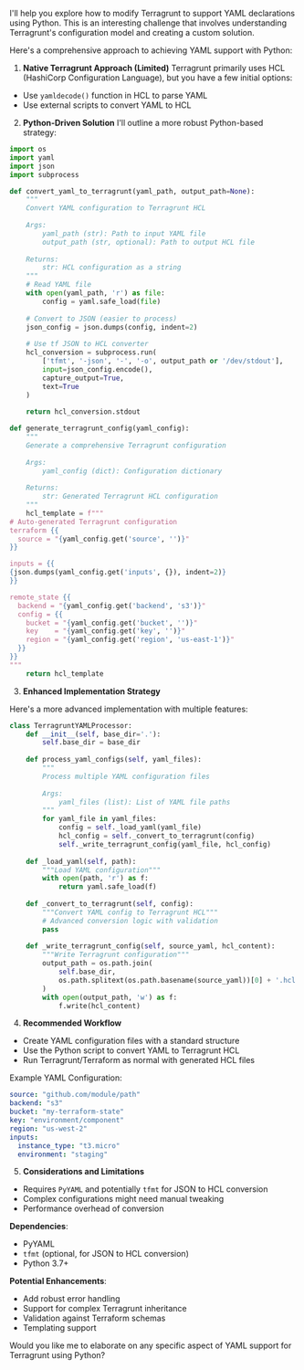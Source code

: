 I'll help you explore how to modify Terragrunt to support YAML declarations using Python. This is an interesting challenge that involves understanding Terragrunt's configuration model and creating a custom solution.

Here's a comprehensive approach to achieving YAML support with Python:

1. **Native Terragrunt Approach (Limited)**
Terragrunt primarily uses HCL (HashiCorp Configuration Language), but you have a few initial options:
- Use `yamldecode()` function in HCL to parse YAML
- Use external scripts to convert YAML to HCL

2. **Python-Driven Solution**
I'll outline a more robust Python-based strategy:

```python
import os
import yaml
import json
import subprocess

def convert_yaml_to_terragrunt(yaml_path, output_path=None):
    """
    Convert YAML configuration to Terragrunt HCL
    
    Args:
        yaml_path (str): Path to input YAML file
        output_path (str, optional): Path to output HCL file
    
    Returns:
        str: HCL configuration as a string
    """
    # Read YAML file
    with open(yaml_path, 'r') as file:
        config = yaml.safe_load(file)
    
    # Convert to JSON (easier to process)
    json_config = json.dumps(config, indent=2)
    
    # Use tf JSON to HCL converter
    hcl_conversion = subprocess.run(
        ['tfmt', '-json', '-', '-o', output_path or '/dev/stdout'], 
        input=json_config.encode(), 
        capture_output=True, 
        text=True
    )
    
    return hcl_conversion.stdout

def generate_terragrunt_config(yaml_config):
    """
    Generate a comprehensive Terragrunt configuration
    
    Args:
        yaml_config (dict): Configuration dictionary
    
    Returns:
        str: Generated Terragrunt HCL configuration
    """
    hcl_template = f"""
# Auto-generated Terragrunt configuration
terraform {{
  source = "{yaml_config.get('source', '')}"
}}

inputs = {{
{json.dumps(yaml_config.get('inputs', {}), indent=2)}
}}

remote_state {{
  backend = "{yaml_config.get('backend', 's3')}"
  config = {{
    bucket = "{yaml_config.get('bucket', '')}"
    key    = "{yaml_config.get('key', '')}"
    region = "{yaml_config.get('region', 'us-east-1')}"
  }}
}}
"""
    return hcl_template
```

3. **Enhanced Implementation Strategy**

Here's a more advanced implementation with multiple features:

```python
class TerragruntYAMLProcessor:
    def __init__(self, base_dir='.'):
        self.base_dir = base_dir
    
    def process_yaml_configs(self, yaml_files):
        """
        Process multiple YAML configuration files
        
        Args:
            yaml_files (list): List of YAML file paths
        """
        for yaml_file in yaml_files:
            config = self._load_yaml(yaml_file)
            hcl_config = self._convert_to_terragrunt(config)
            self._write_terragrunt_config(yaml_file, hcl_config)
    
    def _load_yaml(self, path):
        """Load YAML configuration"""
        with open(path, 'r') as f:
            return yaml.safe_load(f)
    
    def _convert_to_terragrunt(self, config):
        """Convert YAML config to Terragrunt HCL"""
        # Advanced conversion logic with validation
        pass
    
    def _write_terragrunt_config(self, source_yaml, hcl_content):
        """Write Terragrunt configuration"""
        output_path = os.path.join(
            self.base_dir, 
            os.path.splitext(os.path.basename(source_yaml))[0] + '.hcl'
        )
        with open(output_path, 'w') as f:
            f.write(hcl_content)
```

4. **Recommended Workflow**

- Create YAML configuration files with a standard structure
- Use the Python script to convert YAML to Terragrunt HCL
- Run Terragrunt/Terraform as normal with generated HCL files

Example YAML Configuration:
```yaml
source: "github.com/module/path"
backend: "s3"
bucket: "my-terraform-state"
key: "environment/component"
region: "us-west-2"
inputs:
  instance_type: "t3.micro"
  environment: "staging"
```

5. **Considerations and Limitations**
- Requires `PyYAML` and potentially `tfmt` for JSON to HCL conversion
- Complex configurations might need manual tweaking
- Performance overhead of conversion

**Dependencies**:
- PyYAML
- `tfmt` (optional, for JSON to HCL conversion)
- Python 3.7+

**Potential Enhancements**:
- Add robust error handling
- Support for complex Terragrunt inheritance
- Validation against Terraform schemas
- Templating support

Would you like me to elaborate on any specific aspect of YAML support for Terragrunt using Python?
